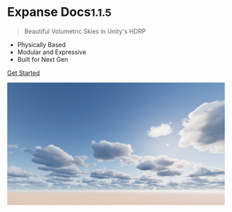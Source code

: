 <!-- _coverpage.md -->

<!-- TODO (LOGO): ![logo](_media/icon.svg) -->

# Expanse Docs<small>1.1.5</small>

> Beautiful Volumetric Skies in Unity's HDRP

- Physically Based
- Modular and Expressive
- Built for Next Gen

[Get Started](#expanse-documentation)

![](img/procedural_cloud_volume/silver_1.jpg)